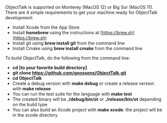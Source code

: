 ObjectTalk is supported on Monterey (MacOS 12) or
Big Sur (MacOS 11). There are 4 simple requirements
to get your machine ready for ObjectTalk development:

* Install Xcode from the App Store
* Install **homebrew** using the instructions at [https://brew.sh](https://brew.sh)
* Install git using **brew install git** from the command line
* Install Cmake using **brew install cmake** from the command line

To build ObjectTalk, do the following from the command line:

* **cd [to your favorite build directory]**
* **git clone https://github.com/goossens/ObjectTalk.git**
* **cd ObjectTalk**
* Create a debug version with **make debug** or create a release version with **make release**
* You can run the test suite for the language with **make test**
* The created binary will be **./debug/bin/ot** or **./release/bin/ot** depending on the build type
* You can also build an Xcode project with **make xcode**: the project will be in the xcode directory
